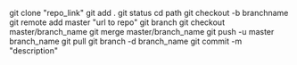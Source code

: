 git clone "repo_link"
git add .
git status
cd path
git checkout -b branchname
git remote add master "url to repo"
git branch
git checkout master/branch_name
git merge master/branch_name
git push -u master branch_name
git pull
git branch -d branch_name
git commit -m "description"
